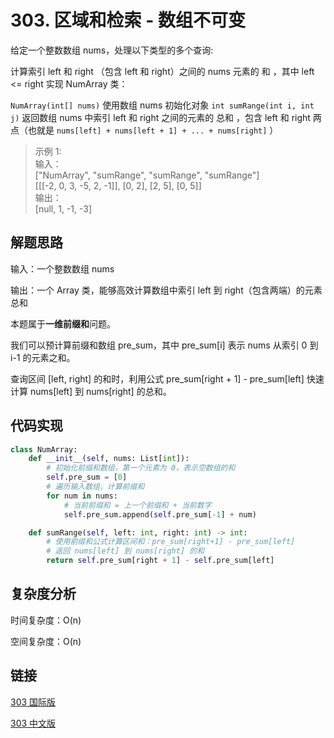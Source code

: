 # 303. 区域和检索 - 数组不可变

给定一个整数数组 nums，处理以下类型的多个查询:

计算索引 left 和 right （包含 left 和 right）之间的 nums 元素的 和 ，其中 left <= right
实现 NumArray 类：

`NumArray(int[] nums)` 使用数组 nums 初始化对象
`int sumRange(int i, int j)` 返回数组 nums 中索引 left 和 right 之间的元素的 总和 ，包含 left 和 right 两点（也就是 `nums[left] + nums[left + 1] + ... + nums[right]` ）

>示例 1:  
输入：  
["NumArray", "sumRange", "sumRange", "sumRange"]  
[[[-2, 0, 3, -5, 2, -1]], [0, 2], [2, 5], [0, 5]]  
输出：  
[null, 1, -1, -3]

## 解题思路
输入：一个整数数组 nums

输出：一个 Array 类，能够高效计算数组中索引 left 到 right（包含两端）的元素总和

本题属于**一维前缀和**问题。

我们可以预计算前缀和数组 pre_sum，其中 pre_sum[i] 表示 nums 从索引 0 到 i-1 的元素之和。

查询区间 [left, right] 的和时，利用公式 pre_sum[right + 1] - pre_sum[left] 快速计算 nums[left] 到 nums[right] 的总和。

## 代码实现

```python
class NumArray:
    def __init__(self, nums: List[int]):
        # 初始化前缀和数组，第一个元素为 0，表示空数组的和
        self.pre_sum = [0]
        # 遍历输入数组，计算前缀和
        for num in nums:
            # 当前前缀和 = 上一个前缀和 + 当前数字
            self.pre_sum.append(self.pre_sum[-1] + num)

    def sumRange(self, left: int, right: int) -> int:
        # 使用前缀和公式计算区间和：pre_sum[right+1] - pre_sum[left]
        # 返回 nums[left] 到 nums[right] 的和
        return self.pre_sum[right + 1] - self.pre_sum[left]
```

## 复杂度分析

时间复杂度：O(n)

空间复杂度：O(n)

## 链接

[303 国际版](https://leetcode.com/problems/range-sum-query-immutable/)

[303 中文版](https://leetcode.cn/problems/range-sum-query-immutable/)
